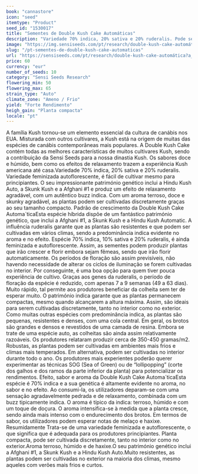 ```yaml
---
book: "cannastore"
icon: "seed"
itemtype: "Product"
seed_id: "1530017"
title: "Sementes de Double Kush Cake Automáticas"
description: "Variedade 70% indica, 20% sativa e 20% ruderalis. Pode ser cultivada na maioria dos climas, com um período de floração rápido. Efeito relaxante e calmante."
image: "https://img.sensiseeds.com/pt/research/double-kush-cake-automática-image.png"
slug: "/pt-sementes-de-double-kush-cake-automaticas"
url: "https://sensiseeds.com/pt/research/double-kush-cake-automática?a_aid=cannastore"
price: 60
currency: "eur"
number_of_seeds: 10
category: "Sensi Seeds Research"
flowering_min: 50
flowering_max: 65
strain_type: "Auto"
climate_zone: "Ameno / Frio"
yield: "Forte Rendimento"
heigh_gain: "Planta compacta"
locale: "pt"
---
```

A família Kush tornou-se um elemento essencial da cultura de canábis nos EUA. Misturada com outros cultivares, a Kush está na origem de muitas das espécies de canábis contemporâneas mais populares. A Double Kush Cake contém todas as melhores características de muitos cultivares Kush, sendo a contribuição da Sensi Seeds para a nossa dinastia Kush. Os sabores doce e húmido, bem como os efeitos de relaxamento trazem a experiência Kush americana até casa.Variedade 70% indica, 20% sativa e 20% ruderalis. Variedade feminizada autoflorescente, é fácil de cultivar mesmo para principiantes. O seu impressionante património genético inclui a Hindu Kush Auto, a Skunk Kush e a Afghani #1 e produz um efeito de relaxamento agradável, com um autêntico buzz indica. Com um aroma terroso, doce e skunky agradável, as plantas podem ser cultivadas discretamente graças ao seu tamanho compacto. Padrão de crescimento da Double Kush Cake Automa´ticaEsta espécie híbrida dispõe de um fantástico património genético, que inclui a Afghani #1, a Skunk Kush e a Hindu Kush Automatic. A influência ruderalis garante que as plantas são resistentes e que podem ser cultivadas em vários climas, sendo a predominância indica evidente no aroma e no efeito. Espécie 70% indica, 10% sativa e 20% ruderalis, é ainda feminizada e autoflorescente. Assim, as sementes podem produzir plantas que irão crescer e florir embora sejam fêmeas, sendo que irão florir automaticamente. Os períodos de floração são assim previsíveis, não havendo necessidade de alterar os ciclos de iluminação se forem cultivadas no interior. Por conseguinte, é uma boa opção para quem tiver pouca experiência de cultivo. Graças aos genes da ruderalis, o período de floração da espécie é reduzido, com apenas 7 a 9 semanas (49 a 63 dias). Muito rápido, tal permite aos produtores beneficiar da colheita sem ter de esperar muito. O património indica garante que as plantas permanecem compactas, mesmo quando alcançarem a altura máxima. Assim, são ideais para serem cultivadas discretamente, tanto no interior como no exterior. Como muitas outras espécies com predominância indica, as plantas são pequenas, resistentes e denses, com uma cola central. Em geral, os brotos são grandes e densos e revestidos de uma camada de resina. Embora se trate de uma espécie auto, as colheitas são ainda assim relativamente razoáveis. Os produtores relataram produzir cerca de 350-450 gramas/m2. Robustas, as plantas podem ser cultivadas em ambientes mais frios e climas mais temperados. Em alternativa, podem ser cultivadas no interior durante todo o ano. Os produtores mais experientes poderão querer experimentar as técnicas SOG (Sea of Green) ou de “lollipopping” (corte dos galhos e dos ramos da parte inferior da planta) para potencializar os rendimentos. Efeito, sabor e aroma da Double Kush Cake Automa´ticaEsta espécie é 70% indica e a sua genética é altamente evidente no aroma, no sabor e no efeito. Ao consumi-la, os utilizadores deparam-se com uma sensação agradavelmente pedrada e de relaxamento, combinada com um buzz tipicamente indica. O aroma é típico da indica: terroso, húmido e com um toque de doçura. O aroma intensifica-se à medida que a planta cresce, sendo ainda mais intenso com o endurecimento dos brotos. Em termos de sabor, os utilizadores podem esperar notas de melaço e haxixe. Resumidamente Trata-se de uma variedade feminizada e autoflorescente, o que significa que é adequada para os produtores principiantes. Planta compacta, pode ser cultivada discretamente, tanto no interior como no exterior.Aroma terroso, húmido e de haxixe.O seu património genético inclui a Afghani #1, a Skunk Kush e a Hindu Kush Auto.Muito resistentes, as plantas podem ser cultivadas no exterior na maioria dos climas, mesmo aqueles com verões mais frios e curtos.

